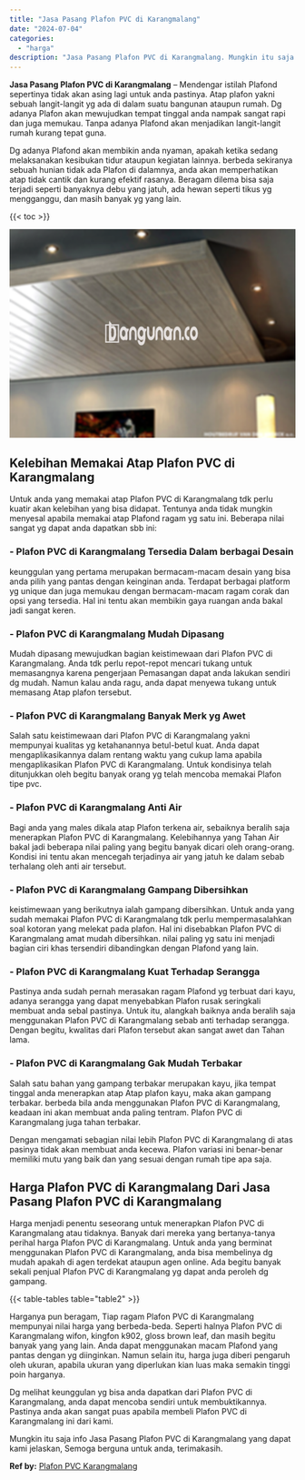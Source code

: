 ```yaml
---
title: "Jasa Pasang Plafon PVC di Karangmalang"
date: "2024-07-04"
categories: 
  - "harga"
description: "Jasa Pasang Plafon PVC di Karangmalang. Mungkin itu saja info Jasa Pasang Plafon PVC di Karangmalang yang dapat kami jelaskan, Semoga berguna untuk anda, ter..."
---
```


**Jasa Pasang Plafon PVC di Karangmalang** – Mendengar istilah Plafond sepertinya tidak akan asing lagi untuk anda pastinya. Atap plafon yakni sebuah langit-langit yg ada di dalam suatu bangunan ataupun rumah. Dg adanya Plafon akan mewujudkan tempat tinggal anda nampak sangat rapi dan juga memukau. Tanpa adanya Plafond akan menjadikan langit-langit rumah kurang tepat guna.

Dg adanya Plafond akan membikin anda nyaman, apakah ketika sedang melaksanakan kesibukan tidur ataupun kegiatan lainnya. berbeda sekiranya sebuah hunian tidak ada Plafon di dalamnya, anda akan memperhatikan atap tidak cantik dan kurang efektif rasanya. Beragam dilema bisa saja terjadi seperti banyaknya debu yang jatuh, ada hewan seperti tikus yg mengganggu, dan masih banyak yg yang lain.

{{< toc >}}

![Jasa Pasang Plafon PVC di Karangmalang](/images/flafond-pvc-murah23.png)

## Kelebihan Memakai Atap Plafon PVC di Karangmalang

Untuk anda yang memakai atap Plafon PVC di Karangmalang tdk perlu kuatir akan kelebihan yang bisa didapat. Tentunya anda tidak mungkin menyesal apabila memakai atap Plafond ragam yg satu ini. Beberapa nilai sangat yg dapat anda dapatkan sbb ini:

### \- Plafon PVC di Karangmalang Tersedia Dalam berbagai Desain

keunggulan yang pertama merupakan bermacam-macam desain yang bisa anda pilih yang pantas dengan keinginan anda. Terdapat berbagai platform yg unique dan juga memukau dengan bermacam-macam ragam corak dan opsi yang tersedia. Hal ini tentu akan membikin gaya ruangan anda bakal jadi sangat keren.

### \- Plafon PVC di Karangmalang Mudah Dipasang

Mudah dipasang mewujudkan bagian keistimewaan dari Plafon PVC di Karangmalang. Anda tdk perlu repot-repot mencari tukang untuk memasangnya karena pengerjaan Pemasangan dapat anda lakukan sendiri dg mudah. Namun kalau anda ragu, anda dapat menyewa tukang untuk memasang Atap plafon tersebut.

### \- Plafon PVC di Karangmalang Banyak Merk yg Awet

Salah satu keistimewaan dari Plafon PVC di Karangmalang yakni mempunyai kualitas yg ketahanannya betul-betul kuat. Anda dapat mengaplikasikannya dalam rentang waktu yang cukup lama apabila mengaplikasikan Plafon PVC di Karangmalang. Untuk kondisinya telah ditunjukkan oleh begitu banyak orang yg telah mencoba memakai Plafon tipe pvc.

### \- Plafon PVC di Karangmalang Anti Air

Bagi anda yang males dikala atap Plafon terkena air, sebaiknya beralih saja menerapkan Plafon PVC di Karangmalang. Kelebihannya yang Tahan Air bakal jadi beberapa nilai paling yang begitu banyak dicari oleh orang-orang. Kondisi ini tentu akan mencegah terjadinya air yang jatuh ke dalam sebab terhalang oleh anti air tersebut.

### \- Plafon PVC di Karangmalang Gampang Dibersihkan

keistimewaan yang berikutnya ialah gampang dibersihkan. Untuk anda yang sudah memakai Plafon PVC di Karangmalang tdk perlu mempermasalahkan soal kotoran yang melekat pada plafon. Hal ini disebabkan Plafon PVC di Karangmalang amat mudah dibersihkan. nilai paling yg satu ini menjadi bagian ciri khas tersendiri dibandingkan dengan Plafond yang lain.

### \- Plafon PVC di Karangmalang Kuat Terhadap Serangga

Pastinya anda sudah pernah merasakan ragam Plafond yg terbuat dari kayu, adanya serangga yang dapat menyebabkan Plafon rusak seringkali membuat anda sebal pastinya. Untuk itu, alangkah baiknya anda beralih saja menggunakan Plafon PVC di Karangmalang sebab anti terhadap serangga. Dengan begitu, kwalitas dari Plafon tersebut akan sangat awet dan Tahan lama.

### \- Plafon PVC di Karangmalang Gak Mudah Terbakar

Salah satu bahan yang gampang terbakar merupakan kayu, jika tempat tinggal anda menerapkan atap Atap plafon kayu, maka akan gampang terbakar. berbeda bila anda menggunakan Plafon PVC di Karangmalang, keadaan ini akan membuat anda paling tentram. Plafon PVC di Karangmalang juga tahan terbakar.

Dengan mengamati sebagian nilai lebih Plafon PVC di Karangmalang di atas pasinya tidak akan membuat anda kecewa. Plafon variasi ini benar-benar memiliki mutu yang baik dan yang sesuai dengan rumah tipe apa saja.

## Harga Plafon PVC di Karangmalang Dari Jasa Pasang Plafon PVC di Karangmalang

Harga menjadi penentu seseorang untuk menerapkan Plafon PVC di Karangmalang atau tidaknya. Banyak dari mereka yang bertanya-tanya perihal harga Plafon PVC di Karangmalang. Untuk anda yang berminat menggunakan Plafon PVC di Karangmalang, anda bisa membelinya dg mudah apakah di agen terdekat ataupun agen online. Ada begitu banyak sekali penjual Plafon PVC di Karangmalang yg dapat anda peroleh dg gampang.

{{< table-tables table="table2" >}}

Harganya pun beragam, Tiap ragam Plafon PVC di Karangmalang mempunyai nilai harga yang berbeda-beda. Seperti halnya Plafon PVC di Karangmalang wifon, kingfon k902, gloss brown leaf, dan masih begitu banyak yang yang lain. Anda dapat menggunakan macam Plafond yang pantas dengan yg diinginkan. Namun selain itu, harga juga diberi pengaruh oleh ukuran, apabila ukuran yang diperlukan kian luas maka semakin tinggi poin harganya.

Dg melihat keunggulan yg bisa anda dapatkan dari Plafon PVC di Karangmalang, anda dapat mencoba sendiri untuk membuktikannya. Pastinya anda akan sangat puas apabila membeli Plafon PVC di Karangmalang ini dari kami.

Mungkin itu saja info Jasa Pasang Plafon PVC di Karangmalang yang dapat kami jelaskan, Semoga berguna untuk anda, terimakasih.

**Ref by:** [Plafon PVC Karangmalang](https://id.wikipedia.org/wiki/Plafon)
